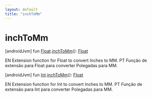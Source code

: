 ```yaml
---
layout: default
title: "inchToMm"
---
```


# inchToMm

[androidJvm]
fun [Float](https://kotlinlang.org/api/core/kotlin-stdlib/kotlin/-float/index.html).[inchToMm](inch-to-mm.md)(): [Float](https://kotlinlang.org/api/core/kotlin-stdlib/kotlin/-float/index.html)

EN Extension function for Float to convert Inches to MM. PT Função de extensão para Float para converter Polegadas para MM.

[androidJvm]
fun [Int](https://kotlinlang.org/api/core/kotlin-stdlib/kotlin/-int/index.html).[inchToMm](inch-to-mm.md)(): [Float](https://kotlinlang.org/api/core/kotlin-stdlib/kotlin/-float/index.html)

EN Extension function for Int to convert Inches to MM. PT Função de extensão para Int para converter Polegadas para MM.